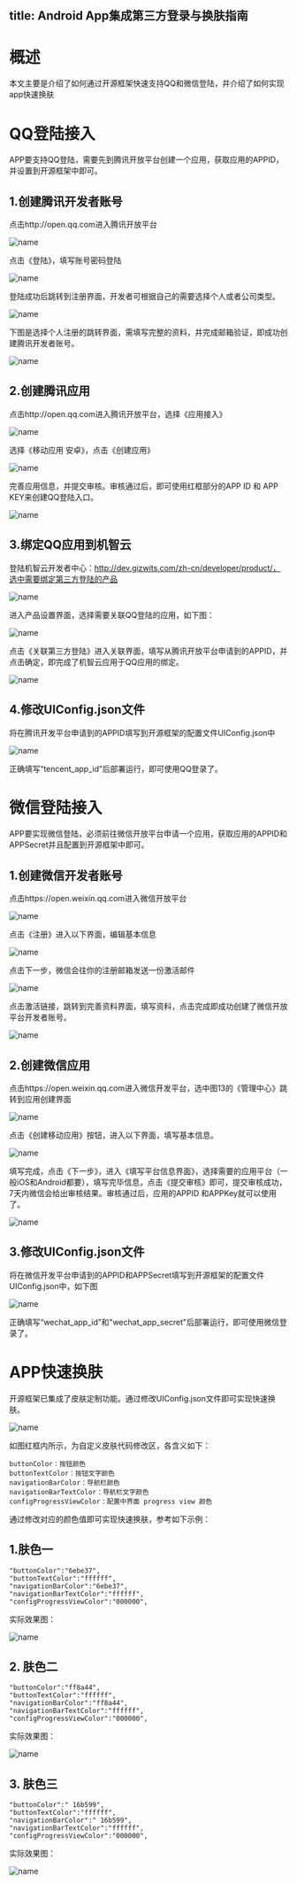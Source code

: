 title: Android App集成第三方登录与换肤指南
---

# 概述
本文主要是介绍了如何通过开源框架快速支持QQ和微信登陆，并介绍了如何实现app快速换肤

# QQ登陆接入

APP要支持QQ登陆，需要先到腾讯开放平台创建一个应用，获取应用的APPID，并设置到开源框架中即可。
    
## 1.创建腾讯开发者账号

   点击http://open.qq.com进入腾讯开放平台
   
 ![name](/assets/zh-cn/AppDev/AppFrame/android/change/1478074977472.png)

   点击《登陆》，填写账号密码登陆
   
![name](/assets/zh-cn/AppDev/AppFrame/android/change/1478075035627.png)

登陆成功后跳转到注册界面，开发者可根据自己的需要选择个人或者公司类型。

 ![name](/assets/zh-cn/AppDev/AppFrame/android/change/1478075057029.png)

下图是选择个人注册的跳转界面，需填写完整的资料，并完成邮箱验证，即成功创建腾讯开发者账号。
 
![name](/assets/zh-cn/AppDev/AppFrame/android/change/1478075072214.png)

## 2.创建腾讯应用

点击http://open.qq.com进入腾讯开放平台，选择《应用接入》
 
![name](/assets/zh-cn/AppDev/AppFrame/android/change/1478075093037.png)

   选择《移动应用 安卓》，点击《创建应用》
   
 ![name](/assets/zh-cn/AppDev/AppFrame/android/change/1478075148169.png)

完善应用信息，并提交审核。审核通过后，即可使用红框部分的APP ID 和 APP KEY来创建QQ登陆入口。

![name](/assets/zh-cn/AppDev/AppFrame/android/change/1478075167275.png)

## 3.绑定QQ应用到机智云

登陆机智云开发者中心：http://dev.gizwits.com/zh-cn/developer/product/，选中需要绑定第三方登陆的产品

![name](/assets/zh-cn/AppDev/AppFrame/android/change/1478075216544.png)

进入产品设置界面，选择需要关联QQ登陆的应用，如下图：
 
 ![name](/assets/zh-cn/AppDev/AppFrame/android/change/1478075231726.png)

点击《关联第三方登陆》进入关联界面，填写从腾讯开放平台申请到的APPID，并点击确定，即完成了机智云应用于QQ应用的绑定。

![name](/assets/zh-cn/AppDev/AppFrame/android/change/1478075247601.png)

         
## 4.修改UIConfig.json文件

将在腾讯开发平台申请到的APPID填写到开源框架的配置文件UIConfig.json中
 
![name](/assets/zh-cn/AppDev/AppFrame/android/change/1478075283475.png)

正确填写“tencent_app_id”后部署运行，即可使用QQ登录了。

# 微信登陆接入

APP要实现微信登陆，必须前往微信开放平台申请一个应用，获取应用的APPID和APPSecret并且配置到开源框架中即可。

## 1.创建微信开发者账号

点击https://open.weixin.qq.com进入微信开放平台 
 
![name](/assets/zh-cn/AppDev/AppFrame/android/change/1478075315152.png)

点击《注册》进入以下界面，编辑基本信息
 
![name](/assets/zh-cn/AppDev/AppFrame/android/change/1478075324515.png)


点击下一步，微信会往你的注册邮箱发送一份激活邮件
 
![name](/assets/zh-cn/AppDev/AppFrame/android/change/1478075342437.png)


点击激活链接，跳转到完善资料界面，填写资料，点击完成即成功创建了微信开放平台开发者账号。
 
![name](/assets/zh-cn/AppDev/AppFrame/android/change/1478075352683.png)

## 2.创建微信应用

   点击https://open.weixin.qq.com进入微信开发平台，选中图13的《管理中心》跳转到应用创建界面
 
![name](/assets/zh-cn/AppDev/AppFrame/android/change/1478075448378.png)

点击《创建移动应用》按钮，进入以下界面，填写基本信息。
 
![name](/assets/zh-cn/AppDev/AppFrame/android/change/1478075458348.png)

填写完成，点击《下一步》，进入《填写平台信息界面》，选择需要的应用平台（一般iOS和Android都要），填写完毕信息，点击《提交审核》即可，提交审核成功，7天内微信会给出审核结果。审核通过后，应用的APPID 和APPKey就可以使用了。
 
![name](/assets/zh-cn/AppDev/AppFrame/android/change/1478075465698.png)

	
## 3.修改UIConfig.json文件

将在微信开发平台申请到的APPID和APPSecret填写到开源框架的配置文件UIConfig.json中，如下图

![name](/assets/zh-cn/AppDev/AppFrame/android/change/1478075506986.png)

正确填写“wechat_app_id”和"wechat_app_secret"后部署运行，即可使用微信登录了。

# APP快速换肤

开源框架已集成了皮肤定制功能。通过修改UIConfig.json文件即可实现快速换肤。

![name](/assets/zh-cn/AppDev/AppFrame/android/change/1478075576718.png)

如图红框内所示，为自定义皮肤代码修改区，各含义如下：



```
buttonColor：按钮颜色
buttonTextColor：按钮文字颜色
navigationBarColor：导航栏颜色
navigationBarTextColor：导航栏文字颜色
configProgressViewColor：配置中界面 progress view 颜色
```

通过修改对应的颜色值即可实现快速换肤，参考如下示例：


## 1.肤色一

```
"buttonColor":"6ebe37",
"buttonTextColor":"ffffff",
"navigationBarColor":"6ebe37",
"navigationBarTextColor":"ffffff",
"configProgressViewColor":"000000",
```

实际效果图：
 
 ![name](/assets/zh-cn/AppDev/AppFrame/android/change/1478075617640.png)

## 2.	肤色二

```
"buttonColor":"ff8a44",
"buttonTextColor":"ffffff",
"navigationBarColor":"ff8a44",
"navigationBarTextColor":"ffffff",
"configProgressViewColor":"000000",
```

实际效果图：
 
 ![name](/assets/zh-cn/AppDev/AppFrame/android/change/1478075629559.png)


## 3.	肤色三

```
"buttonColor":" 16b599",
"buttonTextColor":"ffffff",
"navigationBarColor":" 16b599",
"navigationBarTextColor":"ffffff",
"configProgressViewColor":"000000",
```

实际效果图：
 
![name](/assets/zh-cn/AppDev/AppFrame/android/change/1478075660720.png)

